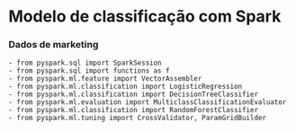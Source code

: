# Modelo de classificação com Spark

### Dados de marketing

    - from pyspark.sql import SparkSession
    - from pyspark.sql import functions as f
    - from pyspark.ml.feature import VectorAssembler
    - from pyspark.ml.classification import LogisticRegression
    - from pyspark.ml.classification import DecisionTreeClassifier
    - from pyspark.ml.evaluation import MulticlassClassificationEvaluator
    - from pyspark.ml.classification import RandomForestClassifier
    - from pyspark.ml.tuning import CrossValidator, ParamGridBuilder